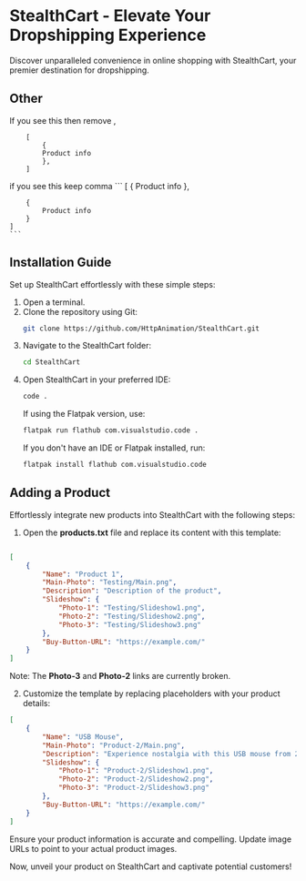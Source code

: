 # StealthCart - Elevate Your Dropshipping Experience

Discover unparalleled convenience in online shopping with StealthCart, your premier destination for dropshipping.

## Other
If you see this then remove ,
```
    [
        {
        Product info
        },
    ]
```

if you see this keep comma
    ```
    [
        {
            Product info
        },

        {
            Product info
        }
    ]
    ```

## Installation Guide

Set up StealthCart effortlessly with these simple steps:

1. Open a terminal.
2. Clone the repository using Git:
    ```bash
    git clone https://github.com/HttpAnimation/StealthCart.git
    ```
3. Navigate to the StealthCart folder:
    ```bash
    cd StealthCart
    ```
4. Open StealthCart in your preferred IDE:
    ```bash
    code .
    ```
    If using the Flatpak version, use:
    ```bash
    flatpak run flathub com.visualstudio.code .
    ```
    If you don't have an IDE or Flatpak installed, run:
    ```bash
    flatpak install flathub com.visualstudio.code
    ```

## Adding a Product

Effortlessly integrate new products into StealthCart with the following steps:

1. Open the **products.txt** file and replace its content with this template:

```json

[
    {
        "Name": "Product 1",
        "Main-Photo": "Testing/Main.png",
        "Description": "Description of the product",
        "Slideshow": {
            "Photo-1": "Testing/Slideshow1.png",
            "Photo-2": "Testing/Slideshow2.png",
            "Photo-3": "Testing/Slideshow3.png"
        },
        "Buy-Button-URL": "https://example.com/"
    }
]

```

Note: The **Photo-3** and **Photo-2** links are currently broken.

2. Customize the template by replacing placeholders with your product details:

```json
[
    {
        "Name": "USB Mouse",
        "Main-Photo": "Product-2/Main.png",
        "Description": "Experience nostalgia with this USB mouse from 2001, complete with extra dirt on the ball inside.",
        "Slideshow": {
            "Photo-1": "Product-2/Slideshow1.png",
            "Photo-2": "Product-2/Slideshow2.png",
            "Photo-3": "Product-2/Slideshow3.png"
        },
        "Buy-Button-URL": "https://example.com/"
    }
]
```

Ensure your product information is accurate and compelling. Update image URLs to point to your actual product images.

Now, unveil your product on StealthCart and captivate potential customers!
